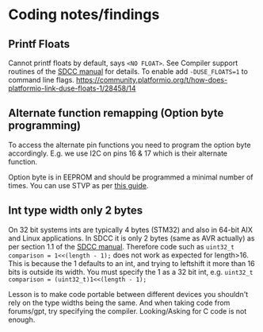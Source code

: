 # Coding notes/findings

## Printf Floats
Cannot printf floats by default, says `<NO FLOAT>`. See Compiler support routines of the [SDCC manual](docs/sdccman.pdf) for details. To enable add `-DUSE_FLOATS=1` to command line flags.
https://community.platformio.org/t/how-does-platformio-link-duse-floats-1/28458/14

## Alternate function remapping (Option byte programming)
To access the alternate pin functions you need to program the option byte accordingly. E.g. we use I2C on pins 16 & 17 which is their alternate function.

Option byte is in EEPROM and should be programmed a minimal number of times. You can use STVP as per [this guide](https://documentation.help/STM8-FlashTool-STVP/Prog0122.htm).

## Int type width only 2 bytes
On 32 bit systems ints are typically 4 bytes (STM32) and also in 64-bit AIX and Linux applications. In SDCC it is only 2 bytes (same as AVR actually) as per section 1.1 of the [SDCC manual](docs/sdccman.pdf). Therefore code such as `uint32_t comparison = 1<<(length - 1);` does not work as expected for length>16. This is because the 1 defaults to an int, and trying to leftshift it more than 16 bits is outside its width. You must specify the 1 as a 32 bit int, e.g. `uint32_t comparison = (uint32_t)1<<(length - 1);`

Lesson is to make code portable between different devices you shouldn't rely on the type widths being the same. And when taking code from forums/gpt, try specifying the compiler. Looking/Asking for C code is not enough.